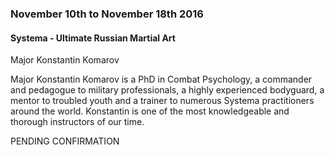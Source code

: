 <div class="event" data-start="10/11/2016" data-end="18/11/2016">

### November 10th to November 18th 2016
 
#### Systema - Ultimate Russian Martial Art 

Major Konstantin Komarov

Major Konstantin Komarov is a PhD in Combat Psychology, a commander and pedagogue to military professionals, a highly experienced bodyguard, a mentor to troubled youth and a trainer to numerous Systema practitioners around the world. Konstantin is one of the most knowledgeable and thorough instructors of our time.

PENDING CONFIRMATION

</div>
